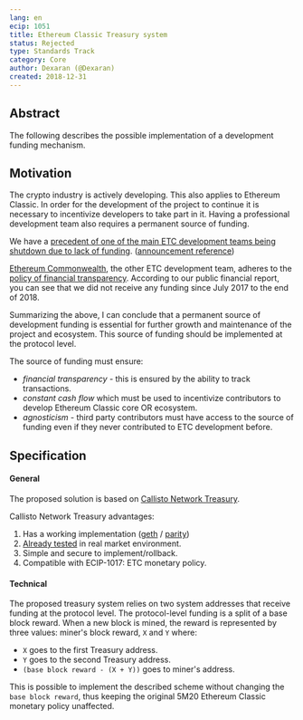 ```yaml
---
lang: en
ecip: 1051
title: Ethereum Classic Treasury system
status: Rejected
type: Standards Track
category: Core
author: Dexaran (@Dexaran)
created: 2018-12-31
---
```


## Abstract

The following describes the possible implementation of a development funding mechanism.

## Motivation

The crypto industry is actively developing. This also applies to Ethereum Classic. In order for the development of the project to continue it is necessary to incentivize developers to take part in it. Having a professional development team also requires a permanent source of funding.

We have a [precedent of one of the main ETC development teams being shutdown due to lack of funding](https://ethereumworldnews.com/ethereum-classic-etc-development-team-shuts-down-operations-due-to-funding/). ([announcement reference](https://twitter.com/etcdev/status/1069625401515872256?ref_src=twsrc%5Etfw%7Ctwcamp%5Etweetembed%7Ctwterm%5E1069625401515872256&ref_url=https%3A%2F%2Fwww.cryptoglobe.com%2Flatest%2F2018%2F12%2Fleading-ethereum-classic-dev-team-quits-due-to-lack-of-funds%2F))

[Ethereum Commonwealth](https://github.com/EthereumCommonwealth), the other ETC development team, adheres to the [policy of financial transparency](https://github.com/EthereumCommonwealth/Roadmap/issues/27). According to our public financial report, you can see that we did not receive any funding since July 2017 to the end of 2018.

Summarizing the above, I can conclude that a permanent source of development funding is essential for further growth and maintenance of the project and ecosystem. This source of funding should be implemented at the protocol level.

The source of funding must ensure: 
- *financial transparency* - this is ensured by the ability to track transactions.
- *constant cash flow* which must be used to incentivize contributors to develop Ethereum Classic core OR ecosystem.
- *agnosticism* - third party contributors must have access to the source of funding even if they never contributed to ETC development before.

## Specification

#### General

The proposed solution is based on [Callisto Network Treasury](https://whitepaper.io/document/345/callisto-network-whitepaper).

Callisto Network Treasury advantages:

1. Has a working implementation ([geth](https://github.com/EthereumCommonwealth/go-callisto) / [parity](https://github.com/EthereumCommonwealth/rust-callisto)) 
2. [Already tested](https://callisto.network/financial-report/) in real market environment.
3. Simple and secure to implement/rollback.
4. Compatible with ECIP-1017: ETC monetary policy.

#### Technical

The proposed treasury system relies on two system addresses that receive funding at the protocol level. The protocol-level funding is a split of a base block reward. When a new block is mined, the reward is represented by three values: miner's block reward, `X` and `Y` where:

- `X` goes to the first Treasury address.
- `Y` goes to the second Treasury address.
- `(base block reward - (X + Y))` goes to miner's address.

This is possible to implement the described scheme without changing the `base block reward`, thus keeping the original 5M20 Ethereum Classic monetary policy unaffected.
